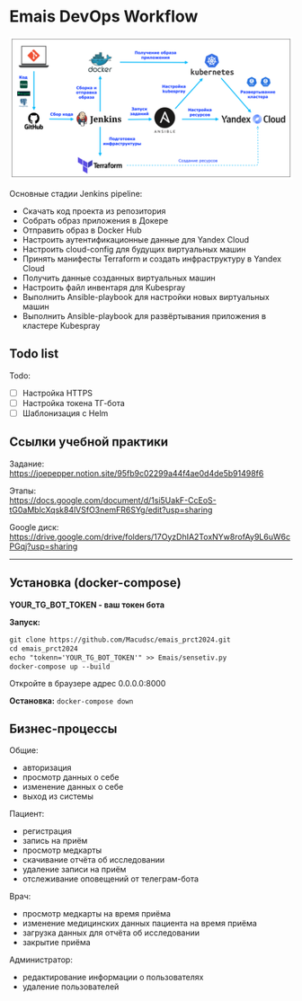 # Emais DevOps Workflow

![Workflow](https://github.com/Macudsc/emais_prct2024/blob/dev/EmaisDevOpsWorkflow.png)

Основные стадии Jenkins pipeline:
- Скачать код проекта из репозитория
- Собрать образ приложения в Докере
- Отправить образ в Docker Hub
- Настроить аутентификационные данные для Yandex Cloud
- Настроить cloud-config для будущих виртуальных машин
- Принять манифесты Terraform и создать инфраструктуру в Yandex Cloud
- Получить данные созданных виртуальных машин
- Настроить файл инвентаря для Kubespray
- Выполнить Ansible-playbook для настройки новых виртуальных машин
- Выполнить Ansible-playbook для развёртывания приложения в кластере Kubespray

## Todo list

Todo:
- [ ] Настройка HTTPS
- [ ] Настройка токена ТГ-бота
- [ ] Шаблонизация с Helm

## Ссылки учебной практики

Задание:
https://joepepper.notion.site/95fb9c02299a44f4ae0d4de5b91498f6

Этапы:
<br>https://docs.google.com/document/d/1si5UakF-CcEoS-tG0aMblcXqsk84lVSfO3nemFR6SYg/edit?usp=sharing

Google диск:
<br>https://drive.google.com/drive/folders/17OyzDhIA2ToxNYw8rofAy9L6uW6cPGqj?usp=sharing

---

## Установка (docker-compose)

**YOUR_TG_BOT_TOKEN - ваш токен бота**


**Запуск:**

```
git clone https://github.com/Macudsc/emais_prct2024.git
cd emais_prct2024
echo "tokenn='YOUR_TG_BOT_TOKEN'" >> Emais/sensetiv.py
docker-compose up --build
```
Откройте в браузере адрес 0.0.0.0:8000

**Остановка:** `docker-compose down`

## Бизнес-процессы

Общие:
- авторизация
- просмотр данных о себе
- изменение данных о себе
- выход из системы

Пациент:
- регистрация
- запись на приём
- просмотр медкарты
- скачивание отчёта об исследовании
- удаление записи на приём
- отслеживание оповещений от телеграм-бота

Врач:
- просмотр медкарты на время приёма
- изменение медицинских данных пациента на время приёма
- загрузка данных для отчёта об исследовании
- закрытие приёма

Администратор:
- редактирование информации о пользователях
- удаление пользователей